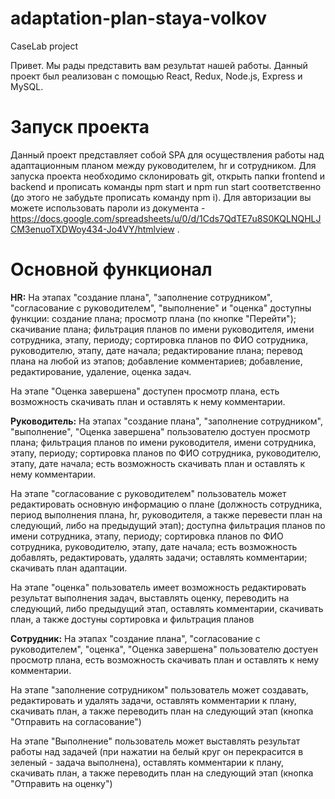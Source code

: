 # adaptation-plan-staya-volkov
CaseLab project

  Привет. Мы рады представить вам результат нашей работы. Данный проект был реализован с помощью React, Redux, Node.js, Express и MySQL.  

# Запуск проекта
  Данный проект представляет собой SPA для осуществления работы над адаптационным планом между руководителем, hr и сотрудником. 
  Для запуска проекта необходимо склонировать git, открыть папки frontend и backend и прописать команды npm start и npm run start соответственно (до этого не забудьте прописать команду npm i).
  Для авторизации вы можете использовать пароли из документа -https://docs.google.com/spreadsheets/u/0/d/1Cds7QdTE7u8S0KQLNQHLJCM3enuoTXDWoy434-Jo4VY/htmlview . 
  
 # Основной функционал

**HR:**  На этапах "создание плана", "заполнение сотрудником", "согласование с руководителем", "выполнение" и "оценка" доступны функции: создание плана; просмотр плана (по кнопке "Перейти"); скачивание плана; фильтрация планов по имени руководителя, имени сотрудника, этапу, периоду; сортировка планов по ФИО сотрудника, руководителю, этапу, дате начала; редактирование плана; перевод плана на любой из этапов; добавление комментариев; добавление, редактирование, удаление, оценка задач.
<p> На этапе "Оценка завершена" доступен просмотр плана, есть возможность скачивать план и оставлять к нему комментарии. </p>

**Руководитель:**  На этапах "создание плана", "заполнение сотрудником", "выполнение", "Оценка завершена" пользователю достуен просмотр плана; фильтрация планов по имени руководителя, имени сотрудника, этапу, периоду; сортировка планов по ФИО сотрудника, руководителю, этапу, дате начала; есть возможность скачивать план и оставлять к нему комментарии. 
<p> На этапе "согласование с руководителем" пользователь может редактировать основную информацию о плане (должность сотрудника, период выполнения плана, hr, руководителя, а также перевести план на следующий, либо на предыдущий этап); доступна фильтрация планов по имени сотрудника, этапу, периоду; сортировка планов по ФИО сотрудника, руководителю, этапу, дате начала; есть возможность добавлять, редактировать, удалять задачи; оставлять комментарии; скачивать план адаптации.</p>
<p> На этапе "оценка" пользователь имеет возможность редактировать результат выполнения задач, выставлять оценку, переводить на следующий, либо предыдущий этап, оставлять комментарии, скачивать план, а также достуны сортировка и фильтрация планов </p>

**Сотрудник:**  На этапах "создание плана", "согласование с руководителем", "оценка", "Оценка завершена" пользователю достуен просмотр плана, есть возможность скачивать план и оставлять к нему комментарии. 
<p> На этапе "заполнение сотрудником" пользователь может создавать, редактировать и удалять задачи, оставлять комментарии к плану, скачивать план, а также переводить план на следующий этап (кнопка "Отправить на согласование")</p>
<p> На этапе "Выполнение" пользователь может выставлять результат работы над задачей (при нажатии на белый круг он перекрасится в зеленый - задача выполнена), оставлять комментарии к плану, скачивать план, а также переводить план на следующий этап (кнопка "Отправить на оценку") </p>
